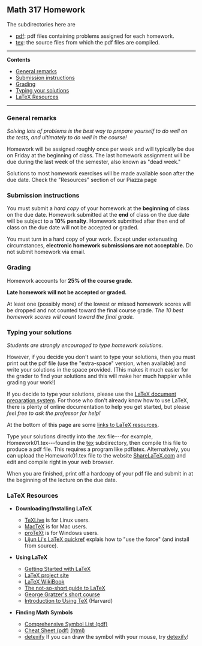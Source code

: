 ## Math 317 Homework

The subdirectories here are

+ [pdf][]: pdf files containing problems assigned for each homework.  
+ [tex][]: the source files from which the pdf files are compiled.  

---------------------
**Contents**

  - [General remarks](#general-remarks)
  - [Submission instructions](#submission-instructions)
  - [Grading](#grading)
  - [Typing your solutions](#typing-your-solutions)
  - [LaTeX Resources](#latex-resources)

-----------------

### General remarks

*Solving lots of problems is the best way to prepare yourself to do well on the
tests, and ultimately to do well in the course!*

Homework will be assigned roughly once per week and will typically
be due on Friday at the beginning of class.
The last homework assignment will be due during the last week
of the semester, also known as "dead week."  

Solutions to most homework exercises will be made available
soon after the due date. Check the "Resources" section of our Piazza page 

### Submission instructions

You must submit a *hard copy* of your homework at the **beginning** of
class on the due date. Homework submitted at the **end** of class on the
due date will be subject to a **10% penalty**.  Homework submitted after then end of
class on the due date will not be accepted or graded.  

You must turn in a hard copy of your work.
Except under extenuating circumstances,
**electronic homework submissions are not acceptable.**
Do not submit homework via email.

### Grading

Homework accounts for **25% of the course grade**.  

**Late homework will not be accepted or graded.**  

At least one (possibly more) of the lowest or missed homework scores
will be dropped and not counted toward the final course grade.
*The 10 best homework scores will count toward the final grade.*  

### Typing your solutions

*Students are strongly encouraged to type homework solutions.*

However, if you decide you don't want to type your solutions, then you must
print out the pdf file (use the "extra-space" version, when available) and write your
solutions in the space provided. 
(This makes it much easier for the grader to find your solutions and
this will make her much happier while grading your work!)


If you decide to type your solutions, please use the
[LaTeX document preparation system](http://www.latex-project.org/).
For those who don't already know how to use LaTeX,
there is plenty of online documentation to help you get started, but
please *feel free to ask the professor for help!*  

At the bottom of this page are some [links to LaTeX resources](#latex-resources). 

Type your solutions directly into the .tex file---for example, 
Homework01.tex---found in the [tex][] subdirectory, then compile this file
to produce a pdf file. This requires a program like pdflatex. 
Alternatively, you can upload the Homework01.tex file to 
the website [ShareLaTeX.com](http://www.sharelatex.com) 
and edit and compile right in your web browser.

When you are finished, print off a hardcopy of your pdf file and submit in at the beginning of the lecture on the due date.  


### LaTeX Resources

+ **Downloading/Installing LaTeX**
  - [TeXLive](http://www.tug.org/texlive/) is for Linux users.  
  - [MacTeX](http://www.tug.org/mactex/) is for Mac users.  
  - [proTeXt](http://www.tug.org/protext/) is for Windows users.  
  - [Lijun Li's LaTeX quickref](http://ram.lijun.li/quickref/latex.html)
    explais how to "use the force" (and install from source).
  
+ **Using LaTeX**
  - [Getting Started with LaTeX](https://www.tug.org/begin.html)
  - [LaTeX project site](http://www.latex-project.org/)
  - [LaTeX WikiBook](https://en.wikibooks.org/wiki/LaTeX)
  - [The not-so-short guide to LaTeX](http://mirror.ctan.org/info/lshort/english/lshort.pdf)
  - [George Gratzer's short course](http://www.ctan.org/tex-archive/info/Math_into_LaTeX-4/)
  - [Introduction to Using TeX](http://www.math.harvard.edu/texman/texman.html) (Harvard)


+ **Finding Math Symbols**
  - [Comprehensive Symbol List (pdf)](http://mirrors.ctan.org/info/symbols/comprehensive/symbols-letter.pdf)
  - [Cheat Sheet (pdf)](http://ctan.math.washington.edu/tex-archive/info/latexcheat/latexcheat/latexsheet.pdf) [(html)](http://web.ift.uib.no/Teori/KURS/WRK/TeX/symALL.html)
  - [detexify](http://detexify.kirelabs.org/classify.html) If you can draw the symbol with your mouse, try [detexify](http://detexify.kirelabs.org/classify.html)!


[tex]:https://github.com/williamdemeo/Math317-Spring2016/tree/master/homework/tex
[pdf]:https://github.com/williamdemeo/Math317-Spring2016/tree/master/homework/pdf
